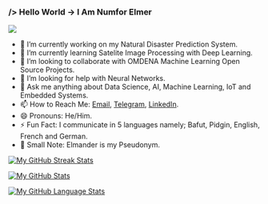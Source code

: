 ### /> Hello World -> I Am Numfor Elmer

[![](https://komarev.com/ghpvc/?username=N-Elmer&color=1A1B27)]()

- 🔭 I’m currently working on my Natural Disaster Prediction System.
- 🌱 I’m currently learning Satelite Image Processing with Deep Learning.
- 👯 I’m looking to collaborate with OMDENA Machine Learning Open Source Projects.
- 🤔 I’m looking for help with Neural Networks.
- 💬 Ask me anything about Data Science, AI, Machine Learning, IoT and Embedded Systems.
- 📫 How to Reach Me: [Email](mailto:elmerelmander@gmail.com), [Telegram](https://t.me/terraxscitech), [LinkedIn](https://www.linkedin.com/in/numfor-elmer-316b4218a).
- 😄 Pronouns: He/Him.
- ⚡ Fun Fact: I communicate in 5 languages namely; Bafut, Pidgin, English, French and German.
- 📝 Small Note: Elmander is my Pseudonym.

[![My GitHub Streak Stats](https://github-readme-streak-stats.herokuapp.com/?user=N-Elmer&amp;theme=tokyonight)]()

[![My GitHub Stats](https://github-readme-stats.vercel.app/api/?username=N-Elmer&count_private=true&show_icons=true&theme=tokyonight&showicons=true)]()

[![My GitHub Language Stats](https://github-readme-stats.vercel.app/api/top-langs/?username=N-Elmer&langs_count=5&theme=tokyonight)]()
